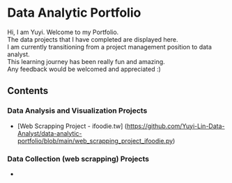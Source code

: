 # Data Analytic Portfolio
Hi, I am Yuyi.  Welcome to my Portfolio. <br>
The data projects that I have completed are displayed here. <br>
I am currently transitioning from a project management position to data analyst. <br>
This learning journey has been really fun and amazing. <br>
Any feedback would be welcomed and appreciated :) <br>


## Contents
### Data Analysis and Visualization Projects
- [Web Scrapping Project - ifoodie.tw] (https://github.com/Yuyi-Lin-Data-Analyst/data-analytic-portfolio/blob/main/web_scrapping_project_ifoodie.py) <br>

### Data Collection (web scrapping) Projects
- 
